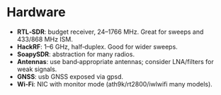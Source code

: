 # Hardware

- **RTL‑SDR**: budget receiver, 24–1766 MHz. Great for sweeps and 433/868 MHz ISM.
- **HackRF**: 1–6 GHz, half‑duplex. Good for wider sweeps.
- **SoapySDR**: abstraction for many radios.
- **Antennas**: use band‑appropriate antennas; consider LNA/filters for weak signals.
- **GNSS**: usb GNSS exposed via gpsd.
- **Wi‑Fi**: NIC with monitor mode (ath9k/rt2800/iwlwifi many models).
